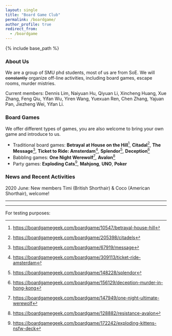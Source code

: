 ```yaml
---
layout: single
title: "Board Game Club"
permalink: /boardgame/
author_profile: true
redirect_from:
  - /boardgame
---
```


{% include base_path %}

### About Us

We are a group of SMU phd students, most of us are from SoE. We will ~~constantly~~ organize off-line 
activities, including board games, escape rooms, murder mistries.   

Current members: Dennis Lim, Naiyuan Hu, Qiyuan Li, Xincheng Huang, Xue Zhang, Feng Qiu, Yifan Wu, Yiren Wang, Yuexuan Ren, Chen Zhang, Yajuan Pan, Jiezheng Wei, Yifan Li.


### Board Games

We offer different types of games, you are also welcome to bring your own game and introduce to us. 

* Traditional board games: **Betrayal at House on the Hill**[^1], **Citadal**[^2], **The Message**[^3], **Ticket to Ride: Amsterdam**[^4], **Splendor**[^5], **Deception**[^6]
* Babbling games: **One Night Werewolf**[^7], **Avalon**[^8]
* Party games: **Exploding Cats**[^9], **Mahjong**, **UNO**, **Poker**

### News and Recent Activities

2020 June: New members Timi (British Shorthair) & Coco (American Shorthair), welcome!

-----------
[^1]: <https://boardgamegeek.com/boardgame/10547/betrayal-house-hill>  
[^2]: <https://boardgamegeek.com/boardgame/205398/citadels>  
[^3]: <https://boardgamegeek.com/boardgame/67919/message>  
[^4]: <https://boardgamegeek.com/boardgame/309113/ticket-ride-amsterdam>
[^5]: <https://boardgamegeek.com/boardgame/148228/splendor>
[^6]: <https://boardgamegeek.com/boardgame/156129/deception-murder-in-hong-kong>
[^7]: <https://boardgamegeek.com/boardgame/147949/one-night-ultimate-werewolf>  
[^8]: <https://boardgamegeek.com/boardgame/128882/resistance-avalon>  
[^9]: <https://boardgamegeek.com/boardgame/172242/exploding-kittens-nsfw-deck>  



-----------
For testing purposes:

<div class="wrapper" style="pointer-events:none">
<script type="text/javascript" id="mapmyvisitors" src="https://mapmyvisitors.com/map.js?cl=ffffff&w=270&t=tt&d=kkNe3r633UJXgttdL9imAX6xpMccjkoQKONGD-T7etA"></script>
</div>


